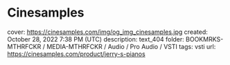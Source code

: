# Cinesamples

cover: https://cinesamples.com/img/og_img_cinesamples.jpg
created: October 28, 2022 7:38 PM (UTC)
description: text_404
folder: BOOKMRKS-MTHRFCKR / MEDIA-MTHRFCKR / Audio / Pro Audio / VSTI
tags: vsti
url: https://cinesamples.com/product/jerry-s-pianos